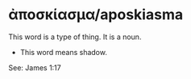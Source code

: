 # ἀποσκίασμα/aposkiasma
This word is a type of thing. It is a noun.
* This word means shadow.

See: James 1:17
